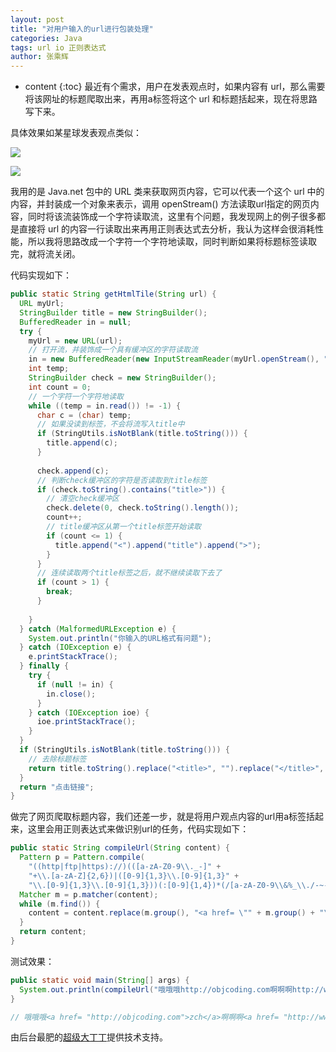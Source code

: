 ```yaml
---
layout: post
title: "对用户输入的url进行包装处理"
categories: Java
tags: url io 正则表达式
author: 张乘辉
---
```


* content
{:toc}
最近有个需求，用户在发表观点时，如果内容有 url，那么需要将该网址的标题爬取出来，再用a标签将这个 url 和标题括起来，现在将思路写下来。













具体效果如某星球发表观点类似：

![](https://raw.githubusercontent.com/objcoding/md-picture/master/img/url.jpeg)

![](https://raw.githubusercontent.com/objcoding/md-picture/master/img/url2.jpeg)

我用的是 Java.net 包中的 URL 类来获取网页内容，它可以代表一个这个 url 中的内容，并封装成一个对象来表示，调用 openStream() 方法读取url指定的网页内容，同时将该流装饰成一个字符读取流，这里有个问题，我发现网上的例子很多都是直接将 url 的内容一行读取出来再用正则表达式去分析，我认为这样会很消耗性能，所以我将思路改成一个字符一个字符地读取，同时判断如果将标题标签读取完，就将流关闭。

代码实现如下：

```java
public static String getHtmlTile(String url) {
  URL myUrl;
  StringBuilder title = new StringBuilder();
  BufferedReader in = null;
  try {
    myUrl = new URL(url);
    // 打开流，并装饰成一个具有缓冲区的字符读取流
    in = new BufferedReader(new InputStreamReader(myUrl.openStream(), "UTF-8"));
    int temp;
    StringBuilder check = new StringBuilder();
    int count = 0;
    // 一个字符一个字符地读取
    while ((temp = in.read()) != -1) {
      char c = (char) temp;
      // 如果没读到标签，不会将流写入title中
      if (StringUtils.isNotBlank(title.toString())) {
        title.append(c);
      }
      
      check.append(c);
      // 判断check缓冲区的字符是否读取到title标签
      if (check.toString().contains("title>")) {
        // 清空check缓冲区
        check.delete(0, check.toString().length());
        count++;
        // title缓冲区从第一个title标签开始读取
        if (count <= 1) {
          title.append("<").append("title").append(">");
        }
      }
      // 连续读取两个title标签之后，就不继续读取下去了
      if (count > 1) {
        break;
      }
      
    }
  } catch (MalformedURLException e) {
    System.out.println("你输入的URL格式有问题");
  } catch (IOException e) {
    e.printStackTrace();
  } finally {
    try {
      if (null != in) {
        in.close();
      }
    } catch (IOException ioe) {
      ioe.printStackTrace();
    }
  }
  if (StringUtils.isNotBlank(title.toString())) {
    // 去除标题标签
    return title.toString().replace("<title>", "").replace("</title>", "");
  }
  return "点击链接";
}
```



做完了网页爬取标题内容，我们还差一步，就是将用户观点内容的url用a标签括起来，这里会用正则表达式来做识别url的任务，代码实现如下：

```java
public static String compileUrl(String content) {
  Pattern p = Pattern.compile(
    "((http|ftp|https)://)(([a-zA-Z0-9\\._-]" +
    "+\\.[a-zA-Z]{2,6})|([0-9]{1,3}\\.[0-9]{1,3}" +
    "\\.[0-9]{1,3}\\.[0-9]{1,3}))(:[0-9]{1,4})*(/[a-zA-Z0-9\\&%_\\./-~-]*)?");
  Matcher m = p.matcher(content);
  while (m.find()) {
    content = content.replace(m.group(), "<a href= \"" + m.group() + "\">" + UrlUtl.getHtmlTile(m.group()) + "</a>");
  }
  return content;
}
```



测试效果：

```java
public static void main(String[] args) {
  System.out.println(compileUrl("哦哦哦http://objcoding.com啊啊啊http://wwww.baidu.com哈哈哈"));
}

// 哦哦哦<a href= "http://objcoding.com">zch</a>啊啊啊<a href= "http://wwww.baidu.com">百度一下，你就知道</a>哈哈哈
```



由后台最肥的[超级大丁丁](https://github.com/msgcode)提供技术支持。